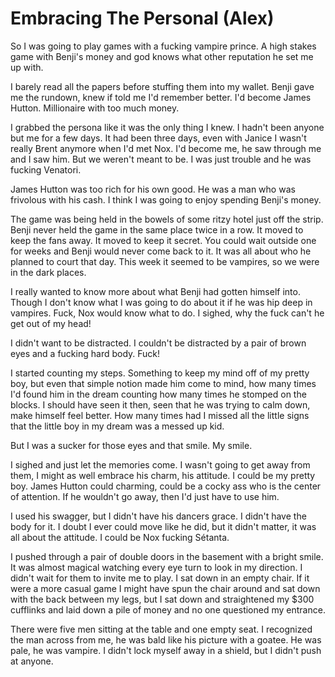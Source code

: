 #  Embracing The Personal (Alex)

So I was going to play games with a fucking vampire prince. A high stakes game
with Benji's money and god knows what other reputation he set me up with.

I barely read all the papers before stuffing them into my wallet. Benji gave me
the rundown, knew if told me I'd remember better. I'd become James Hutton.
Millionaire with too much money.

I grabbed the persona like it was the only thing I knew. I hadn't been anyone
but me for a few days. It had been three days, even with Janice I wasn't really
Brent anymore when I'd met Nox. I'd become me, he saw through me and I saw him.
But we weren't meant to be. I was just trouble and he was fucking Venatori.

James Hutton was too rich for his own good. He was a man who was frivolous with
his cash. I think I was going to enjoy spending Benji's money.

The game was being held in the bowels of some ritzy hotel just off the strip.
Benji never held the game in the same place twice in a row. It moved to keep the
fans away. It moved to keep it secret. You could wait outside one for weeks and
Benji would never come back to it. It was all about who he planned to court that
day. This week it seemed to be vampires, so we were in the dark places.

I really wanted to know more about what Benji had gotten himself into. Though I
don't know what I was going to do about it if he was hip deep in vampires. Fuck,
Nox would know what to do. I sighed, why the fuck can't he get out of my head!

I didn't want to be distracted. I couldn't be distracted by a pair of brown eyes
and a fucking hard body. Fuck!

I started counting my steps. Something to keep my mind off of my pretty boy, but
even that simple notion made him come to mind, how many times I'd found him in
the dream counting how many times he stomped on the blocks. I should have seen
it then, seen that he was trying to calm down, make himself feel better. How
many times had I missed all the little signs that the little boy in my dream was
a messed up kid.

But I was a sucker for those eyes and that smile. My smile.

I sighed and just let the memories come. I wasn't going to get away from them, I
might as well embrace his charm, his attitude. I could be my pretty boy. James
Hutton could charming, could be a cocky ass who is the center of attention. If
he wouldn't go away, then I'd just have to use him.

I used his swagger, but I didn't have his dancers grace. I didn't have the body
for it. I doubt I ever could move like he did, but it didn't matter, it was all
about the attitude. I could be Nox fucking Sétanta.

I pushed through a pair of double doors in the basement with a bright smile. It
was almost magical watching every eye turn to look in my direction. I didn't
wait for them to invite me to play. I sat down in an empty chair. If it were a
more casual game I might have spun the chair around and sat down with the back
between my legs, but I sat down and straightened my \$300 cufflinks and laid
down a pile of money and no one questioned my entrance.

There were five men sitting at the table and one empty seat. I recognized the
man across from me, he was bald like his picture with a goatee. He was pale, he
was vampire. I didn't lock myself away in a shield, but I didn't push at anyone.
<!--stackedit_data:
eyJoaXN0b3J5IjpbLTM5OTUyNjk2NF19
-->